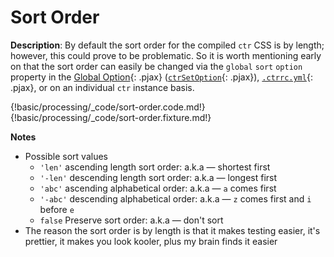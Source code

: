 # Sort Order

__Description__: By default the sort order for the compiled `ctr` CSS is by length; however, this could prove to be problematic. So it is worth mentioning early on that the sort order can easily be changed via the `global` `sort` `option` property in the [Global Option](../basic/global-option.md){: .pjax} ([`ctrSetOption`](../helpers/set.md#ctrsetoption){: .pjax}), [`.ctrrc.yml`](../helpers/dot-ctrrc.md){: .pjax}, or on an individual `ctr` instance basis. 


{!basic/processing/_code/sort-order.code.md!}
{!basic/processing/_code/sort-order.fixture.md!}


__Notes__

+ Possible sort values
    - `'len'` <span data-nbsp="12"></span><span class="arr-i"></span> ascending length sort order: a.k.a — shortest first
    - `'-len'` <span data-nbsp="3"></span><span class="arr-i"></span> descending length sort order: a.k.a — longest first
    - `'abc'`  <span data-nbsp="12"></span><span class="arr-i"></span> ascending alphabetical order: a.k.a — `a` comes first
    - `'-abc'` <span data-nbsp="3"></span><span class="arr-i"></span> descending alphabetical order: a.k.a — `z` comes first and `i` before `e`
    - `false` <span data-nbsp="11"></span><span class="arr-i"></span> Preserve sort order: a.k.a — don't sort
+ The reason the sort order is by length is that it makes testing easier, it's prettier, it makes you look kooler, plus my brain finds it easier

<div class="cf"></div>
<div class="end-last"></div>

